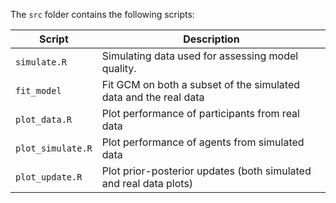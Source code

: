 The `src` folder contains the following scripts: 

| Script          | Description                                                         |
|-----------------|---------------------------------------------------------------------|
| `simulate.R`    | Simulating data used for assessing model quality.                   |
| `fit_model`     | Fit GCM on both a subset of the simulated data and the real data    |
| `plot_data.R`   | Plot performance of participants from real data                     |
| `plot_simulate.R` | Plot performance of agents from simulated data                    |
| `plot_update.R` | Plot prior-posterior updates (both simulated and real data plots)   |
